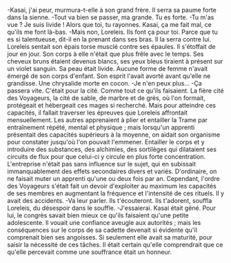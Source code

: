 
  -Kasai, j'ai peur, murmura-t-elle à son grand frère.
  Il serra sa paume forte dans la sienne.
  -Tout va bien se passer, ma grande. Tu es forte.
  -Tu m'as vue ? Je suis livide ! Alors que toi, tu rayonnes. Kasai, ça me fait mal, ce qu'ils me font là-bas.
  -Mais non, Loreleis. Ils font ça pour toi. Parce que tu es si talentueuse, dit-il en la prenant dans ses bras. Il la serra contre lui.
  Loreleis sentait son épais torse musclé contre ses épaules. Il s'étoffait de jour en jour. Son corps à elle n'était que plus frêle avec le temps. Ses cheveux bruns étaient devenus blancs, ses yeux bleus tiraient à présent sur un violet sanguin. Sa peau était livide. Aucune forme de femme n'avait émergé de son corps d'enfant. Son esprit l'avait avorté avant qu'elle ne grandisse. Une chrysalide morte en cocon.
  -Je n'en peux plus...
  -Ça passera vite.
 C'était pour la cité. Comme tout ce qu'ils faisaient.
La fière cité des Voyageurs, la cité de sable, de marbre et de grès, où l'on formait, protégeait et hébergeait ces mages si recherché. Mais pour atteindre ces capacités, il fallait traverser les épreuves que Loreleis affrontait mensuellement.
Les autres apprenaient à plier et entailler la Trame par entraînement répété, mental et physique ; mais lorsqu'un apprenti présentait des capacités supérieurs à la moyenne, on aidait son organisme pour constater jusqu'où l'on pouvait l'emmener. Entailler le corps et y introduire des substances, des alchimies, des sortilèges qui dilataient ses circuits de flux pour que celui-ci y circule en plus forte concentration. L'entreprise n'était pas sans influence sur le sujet, qui en subissait immanquablement des effets secondaires divers et variés.
D'ordinaire, on ne faisait muter un apprenti qu'une ou deux fois par an. Cependant, l'ordre des Voyageurs s'était fait un devoir d'exploiter au maximum les capacités de ses membres en augmentant la fréquence et l'intensité de ces rituels. Il y avait des accidents.
  -Va leur parler. Ils t'écouteront. Ils t'adorent, souffla Loreleis, du désespoir dans le souffle.
  -J'essaierai. Kasai était gêné. Pour lui, le congrès savait bien mieux ce qu'ils faisaient qu'une petite adolescente. Il vouait une confiance aveugle aux autorités ; mais les conséquences sur le corps de sa cadette devenait si évidente qu'il comprenait bien ses angoisses. Si seulement elle avait sa maturité, pour saisir la nécessité de ces tâches. Il était certain qu'elle comprendrait que ce qu'elle percevait comme une souffrance était un honneur.